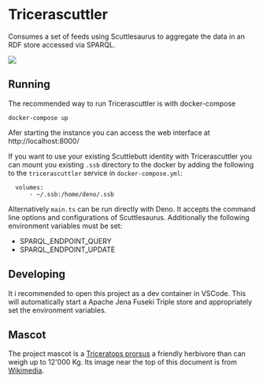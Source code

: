# Tricerascuttler

Consumes a set of feeds using Scuttlesaurus to aggregate the data in an RDF
store accessed via SPARQL.

![](https://upload.wikimedia.org/wikipedia/commons/thumb/e/ec/LA-Triceratops_mount-2.jpg/1280px-LA-Triceratops_mount-2.jpg)

## Running

The recommended way to run Tricerascuttler is with docker-compose

    docker-compose up

Afer starting the instance you can access the web interface at
http://localhost:8000/

If you want to use your existing Scuttlebutt identity with Tricerascuttler you can mount you existing `.ssb` directory to the docker by adding the following to the `tricerascuttler` service in `docker-compose.yml`:

```
  volumes:
      - ~/.ssb:/home/deno/.ssb
```

Alternatively `main.ts` can be run directly with Deno. It accepts the command
line options and configurations of Scuttlesaurus. Additionally the following
environment variables must be set:

- SPARQL_ENDPOINT_QUERY
- SPARQL_ENDPOINT_UPDATE

## Developing

It i recommended to open this project as a dev container in VSCode. This will
automatically start a Apache Jena Fuseki Triple store and appropriately set the
environment variables.

## Mascot

The project mascot is a
[Triceratops prorsus](https://synospecies.plazi.org/#Triceratops+prorsus) a
friendly herbivore than can weigh up to 12'000 Kg. Its image near the top of
this document is from
[Wikimedia](https://commons.wikimedia.org/wiki/File:LA-Triceratops_mount-1.jpg).
